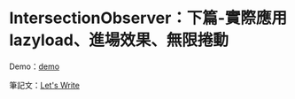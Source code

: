 # IntersectionObserver：下篇-實際應用 lazyload、進場效果、無限捲動

Demo：[demo](https://letswritetw.github.io/letswrite-intersection-observer/)

筆記文：[Let's Write](https://www.letswrite.tw/intersection-oserver-demo/)

